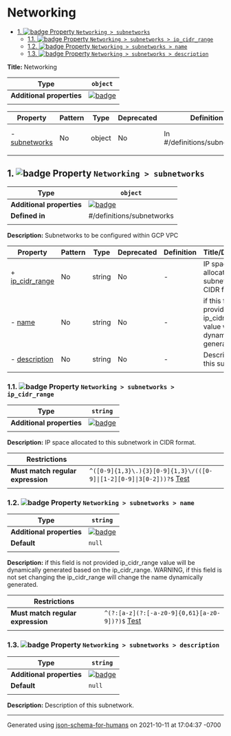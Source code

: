 # Networking

- [1. ![badge](https://img.shields.io/badge/Optional-yellow) Property `Networking > subnetworks`](#subnetworks)
  - [1.1. ![badge](https://img.shields.io/badge/Required-blue) Property `Networking > subnetworks > ip_cidr_range`](#subnetworks_ip_cidr_range)
  - [1.2. ![badge](https://img.shields.io/badge/Optional-yellow) Property `Networking > subnetworks > name`](#subnetworks_name)
  - [1.3. ![badge](https://img.shields.io/badge/Optional-yellow) Property `Networking > subnetworks > description`](#subnetworks_description)

**Title:** Networking

| Type                      | `object`                                                                                                            |
| ------------------------- | ------------------------------------------------------------------------------------------------------------------- |
| **Additional properties** | [![badge](https://img.shields.io/badge/Any+type-allowed-green)](# "Additional Properties of any type are allowed.") |
|                           |                                                                                                                     |

| Property                       | Pattern | Type   | Deprecated | Definition                   | Title/Description                           |
| ------------------------------ | ------- | ------ | ---------- | ---------------------------- | ------------------------------------------- |
| - [subnetworks](#subnetworks ) | No      | object | No         | In #/definitions/subnetworks | Subnetworks to be configured within GCP VPC |
|                                |         |        |            |                              |                                             |

## <a name="subnetworks"></a>1. ![badge](https://img.shields.io/badge/Optional-yellow) Property `Networking > subnetworks`

| Type                      | `object`                                                                                                            |
| ------------------------- | ------------------------------------------------------------------------------------------------------------------- |
| **Additional properties** | [![badge](https://img.shields.io/badge/Any+type-allowed-green)](# "Additional Properties of any type are allowed.") |
| **Defined in**            | #/definitions/subnetworks                                                                                           |
|                           |                                                                                                                     |

**Description:** Subnetworks to be configured within GCP VPC

| Property                                       | Pattern | Type   | Deprecated | Definition | Title/Description                                                                    |
| ---------------------------------------------- | ------- | ------ | ---------- | ---------- | ------------------------------------------------------------------------------------ |
| + [ip_cidr_range](#subnetworks_ip_cidr_range ) | No      | string | No         | -          | IP space allocated to this subnetwork in CIDR format.                                |
| - [name](#subnetworks_name )                   | No      | string | No         | -          | if this field is not provided ip_cidr_range value will be dynamically generated  ... |
| - [description](#subnetworks_description )     | No      | string | No         | -          | Description of this subnetwork.                                                      |
|                                                |         |        |            |            |                                                                                      |

### <a name="subnetworks_ip_cidr_range"></a>1.1. ![badge](https://img.shields.io/badge/Required-blue) Property `Networking > subnetworks > ip_cidr_range`

| Type                      | `string`                                                                                                            |
| ------------------------- | ------------------------------------------------------------------------------------------------------------------- |
| **Additional properties** | [![badge](https://img.shields.io/badge/Any+type-allowed-green)](# "Additional Properties of any type are allowed.") |
|                           |                                                                                                                     |

**Description:** IP space allocated to this subnetwork in CIDR format.

| Restrictions                      |                                                                                                                                                                                                                                         |
| --------------------------------- | --------------------------------------------------------------------------------------------------------------------------------------------------------------------------------------------------------------------------------------- |
| **Must match regular expression** | ```^([0-9]{1,3}\.){3}[0-9]{1,3}\/(([0-9]\|[1-2][0-9]\|3[0-2]))?$``` [Test](https://regex101.com/?regex=%5E%28%5B0-9%5D%7B1%2C3%7D%5C.%29%7B3%7D%5B0-9%5D%7B1%2C3%7D%5C%2F%28%28%5B0-9%5D%7C%5B1-2%5D%5B0-9%5D%7C3%5B0-2%5D%29%29%3F%24) |
|                                   |                                                                                                                                                                                                                                         |

### <a name="subnetworks_name"></a>1.2. ![badge](https://img.shields.io/badge/Optional-yellow) Property `Networking > subnetworks > name`

| Type                      | `string`                                                                                                            |
| ------------------------- | ------------------------------------------------------------------------------------------------------------------- |
| **Additional properties** | [![badge](https://img.shields.io/badge/Any+type-allowed-green)](# "Additional Properties of any type are allowed.") |
| **Default**               | `null`                                                                                                              |
|                           |                                                                                                                     |

**Description:** if this field is not provided ip_cidr_range value will be dynamically generated based on the ip_cidr_range. WARNING, if this field is not set changing the ip_cidr_range will change the name dynamically generated.

| Restrictions                      |                                                                                                                                                                   |
| --------------------------------- | ----------------------------------------------------------------------------------------------------------------------------------------------------------------- |
| **Must match regular expression** | ```^(?:[a-z](?:[-a-z0-9]{0,61}[a-z0-9])?)$``` [Test](https://regex101.com/?regex=%5E%28%3F%3A%5Ba-z%5D%28%3F%3A%5B-a-z0-9%5D%7B0%2C61%7D%5Ba-z0-9%5D%29%3F%29%24) |
|                                   |                                                                                                                                                                   |

### <a name="subnetworks_description"></a>1.3. ![badge](https://img.shields.io/badge/Optional-yellow) Property `Networking > subnetworks > description`

| Type                      | `string`                                                                                                            |
| ------------------------- | ------------------------------------------------------------------------------------------------------------------- |
| **Additional properties** | [![badge](https://img.shields.io/badge/Any+type-allowed-green)](# "Additional Properties of any type are allowed.") |
| **Default**               | `null`                                                                                                              |
|                           |                                                                                                                     |

**Description:** Description of this subnetwork.

----------------------------------------------------------------------------------------------------------------------------
Generated using [json-schema-for-humans](https://github.com/coveooss/json-schema-for-humans) on 2021-10-11 at 17:04:37 -0700